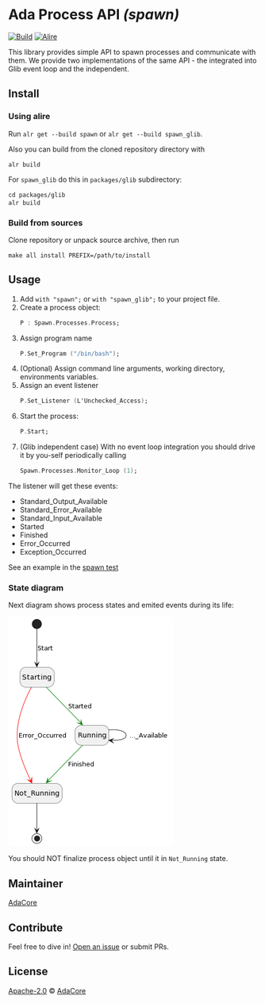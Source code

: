 Ada Process API _(spawn)_
=========================================

[![Build](https://github.com/AdaCore/spawn/workflows/Build/badge.svg)](https://github.com/AdaCore/spawn/actions)
[![Alire](https://img.shields.io/endpoint?url=https://alire.ada.dev/badges/spawn.json)](https://alire.ada.dev/crates/spawn.html)

This library provides simple API to spawn processes and communicate with them.
We provide two implementations of the same API - the integrated into Glib event loop and
the independent.

## Install

### Using alire
Run `alr get --build spawn` or `alr get --build spawn_glib`.

Also you can build from the cloned repository directory with

    alr build

For `spawn_glib` do this in `packages/glib` subdirectory:

    cd packages/glib
    alr build

### Build from sources
Clone repository or unpack source archive, then run

    make all install PREFIX=/path/to/install

## Usage
 1. Add `with "spawn";` or `with "spawn_glib";` to your project file.
 2. Create a process object:
    ```ada
    P : Spawn.Processes.Process;
    ```
 3. Assign program name
    ```ada
    P.Set_Program ("/bin/bash");
    ```
 3. (Optional) Assign command line arguments, working directory, environments variables.
 4. Assign an event listener
    ```ada
    P.Set_Listener (L'Unchecked_Access);
    ```
 5. Start the process:
    ```ada
    P.Start;
    ```
 6. (Glib independent case) With no event loop integration you should drive it
    by you-self periodically calling
    ```ada
    Spawn.Processes.Monitor_Loop (1);
    ```
The listener will get these events:
 * Standard_Output_Available
 * Standard_Error_Available
 * Standard_Input_Available
 * Started
 * Finished
 * Error_Occurred
 * Exception_Occurred

See an example in the [spawn test](testsuite/spawn/spawn_test.adb)

### State diagram
Next diagram shows process states and emited events during its life:

![state diagram](docs/README.png "state diagram")

You should NOT finalize process object until it in `Not_Running` state.

## Maintainer

[AdaCore](https://github.com/AdaCore/)

## Contribute

Feel free to dive in!
[Open an issue](https://github.com/AdaCore/spawn/issues/new)
or submit PRs.

## License

[Apache-2.0](LICENSE) © [AdaCore](https://github.com/AdaCore/)

